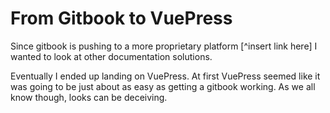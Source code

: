 # From Gitbook to VuePress 

Since gitbook is pushing to a more proprietary platform [^insert link here] I wanted to look at other documentation solutions. 

Eventually I ended up landing on VuePress. At first VuePress seemed like it was going to be just about as easy as getting a gitbook working. As we all know though, looks can be deceiving. 